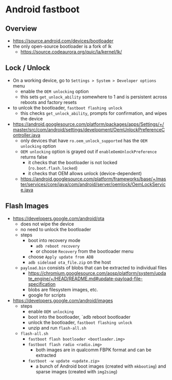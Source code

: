Android fastboot
================

## Overview

- <https://source.android.com/devices/bootloader>
- the only open-source bootloader is a fork of lk
  - <https://source.codeaurora.org/quic/la/kernel/lk/>

## Lock / Unlock

- On a working device, go to `Settings > System > Developer options` menu
  - enable the `OEM unlocking` option
  - this sets `get_unlock_ability` somewhere to 1 and is persistent across
    reboots and factory resets
- to unlcok the bootloader, `fastboot flashing unlock`
  - this checks `get_unlock_ability`, prompts for confirmation, and wipes the
    device
- <https://android.googlesource.com/platform/packages/apps/Settings/+/master/src/com/android/settings/development/OemUnlockPreferenceController.java>
  - only devices that have `ro.oem_unlock_supported` has the `OEM unlocking`
    option
  - `OEM unlocking` option is grayed out if `enableOemUnlockPreference` returns false
    - it checks that the bootloader is not locked (`ro.boot.flash.locked`)
    - it checks that OEM allows unlock (device-dependent)
  - <https://android.googlesource.com/platform/frameworks/base/+/master/services/core/java/com/android/server/oemlock/OemLockService.java>

## Flash Images

- <https://developers.google.com/android/ota>
  - does not wipe the device
  - no need to unlock the bootloader
  - steps
    - boot into recovery mode
      - `adb reboot recovery`
      - or choose `Recovery` from the bootloader menu
    - choose `Apply update from ADB`
    - `adb sideload ota_file.zip` on the host
  - `payload.bin` consists of blobs that can be extracted to individual files
      - <https://chromium.googlesource.com/aosp/platform/system/update_engine/+/HEAD/README.md#update-payload-file-specification>
      - blobs are filesystem images, etc.
      - google for scripts
- <https://developers.google.com/android/images>
  - steps
    - enable `OEM unlocking`
    - boot into the bootloader, `adb reboot bootloader
    - unlock the bootloader, `fastboot flashing unlock`
    - unzip and run `flash-all.sh`
  - `flash-all.sh`
    - `fastboot flash bootloader <bootloader.img>`
    - `fastboot flash radio <radio.img>`
      - both images are in qualcomm FBPK format and can be extracted
    - `fastboot -w update <update.zip>`
      - a bunch of Android boot images (created with `mkbootimg`) and sparse
        images (created with `img2simg`)
